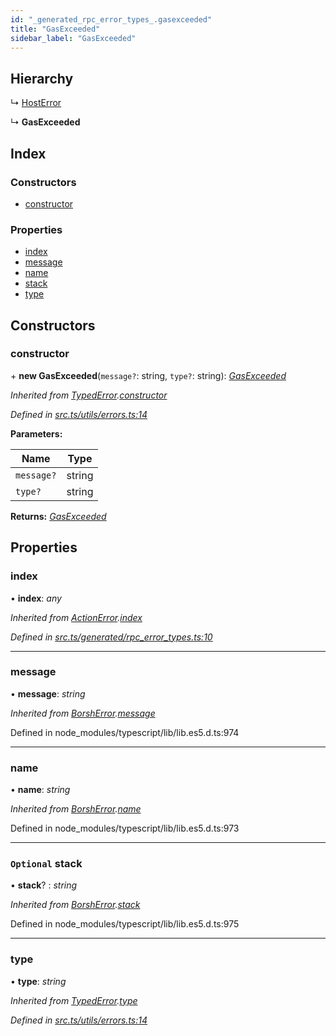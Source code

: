 ```yaml
---
id: "_generated_rpc_error_types_.gasexceeded"
title: "GasExceeded"
sidebar_label: "GasExceeded"
---
```


## Hierarchy

  ↳ [HostError](_generated_rpc_error_types_.hosterror.md)

  ↳ **GasExceeded**

## Index

### Constructors

* [constructor](_generated_rpc_error_types_.gasexceeded.md#constructor)

### Properties

* [index](_generated_rpc_error_types_.gasexceeded.md#index)
* [message](_generated_rpc_error_types_.gasexceeded.md#message)
* [name](_generated_rpc_error_types_.gasexceeded.md#name)
* [stack](_generated_rpc_error_types_.gasexceeded.md#optional-stack)
* [type](_generated_rpc_error_types_.gasexceeded.md#type)

## Constructors

###  constructor

\+ **new GasExceeded**(`message?`: string, `type?`: string): *[GasExceeded](_generated_rpc_error_types_.gasexceeded.md)*

*Inherited from [TypedError](_utils_errors_.typederror.md).[constructor](_utils_errors_.typederror.md#constructor)*

*Defined in [src.ts/utils/errors.ts:14](https://github.com/nearprotocol/nearlib/blob/bf1ce09/src.ts/utils/errors.ts#L14)*

**Parameters:**

Name | Type |
------ | ------ |
`message?` | string |
`type?` | string |

**Returns:** *[GasExceeded](_generated_rpc_error_types_.gasexceeded.md)*

## Properties

###  index

• **index**: *any*

*Inherited from [ActionError](_generated_rpc_error_types_.actionerror.md).[index](_generated_rpc_error_types_.actionerror.md#index)*

*Defined in [src.ts/generated/rpc_error_types.ts:10](https://github.com/nearprotocol/nearlib/blob/bf1ce09/src.ts/generated/rpc_error_types.ts#L10)*

___

###  message

• **message**: *string*

*Inherited from [BorshError](_utils_serialize_.borsherror.md).[message](_utils_serialize_.borsherror.md#message)*

Defined in node_modules/typescript/lib/lib.es5.d.ts:974

___

###  name

• **name**: *string*

*Inherited from [BorshError](_utils_serialize_.borsherror.md).[name](_utils_serialize_.borsherror.md#name)*

Defined in node_modules/typescript/lib/lib.es5.d.ts:973

___

### `Optional` stack

• **stack**? : *string*

*Inherited from [BorshError](_utils_serialize_.borsherror.md).[stack](_utils_serialize_.borsherror.md#optional-stack)*

Defined in node_modules/typescript/lib/lib.es5.d.ts:975

___

###  type

• **type**: *string*

*Inherited from [TypedError](_utils_errors_.typederror.md).[type](_utils_errors_.typederror.md#type)*

*Defined in [src.ts/utils/errors.ts:14](https://github.com/nearprotocol/nearlib/blob/bf1ce09/src.ts/utils/errors.ts#L14)*

